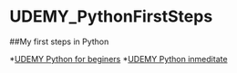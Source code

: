 # UDEMY_PythonFirstSteps
##My first steps in Python

*[UDEMY Python for beginers](https://www.udemy.com/python-dla-poczatkujacych/)
*[UDEMY Python inmeditate](https://www.udemy.com/course/python-dla-srednio-zaawansowanych/)
